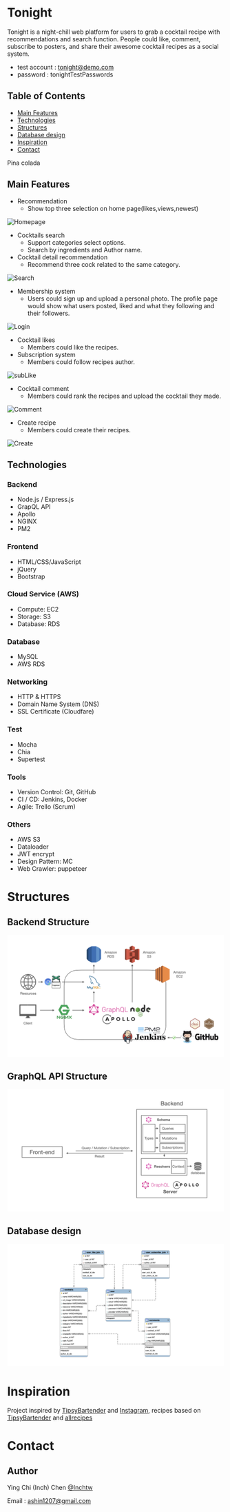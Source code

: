 # Tonight

Tonight is a night-chill web platform for users to grab a cocktail recipe with recommendations and search function. People could like, comment, subscribe to posters, and share their awesome cocktail recipes as a social system.

* test account : tonight@demo.com
* password : tonightTestPasswords


## Table of Contents
* [Main Features](#main-features)
* [Technologies](#Technologies)
* [Structures](#Structures)
* [Database design](#database-design)
* [Inspiration](#Inspiration)
* [Contact](#Contact)


Pina colada


## Main Features

* Recommendation
    * Show top three selection on home page(likes,views,newest)

![Homepage](https://reurl.cc/A81QoQ)


* Cocktails search
    * Support categories select options.
    * Search by ingredients and Author name.
* Cocktail detail recommendation
    * Recommend three cock related to the same category.  
    

![Search](https://reurl.cc/5qg6Yn)


* Membership system
    * Users could sign up and upload a personal photo. The profile page would show what users posted, liked and what they following and their followers. 

![Login](https://reurl.cc/7o2g5N)

* Cocktail likes
    * Members could like the recipes.
* Subscription system
    * Members could follow recipes author.

![subLike](https://reurl.cc/k05RD3)

* Cocktail comment 
    * Members could rank the recipes and upload the cocktail they made.

![Comment](https://reurl.cc/m9dVE7)


* Create recipe
    * Members could create their recipes.

![Create](https://reurl.cc/WL45lD) 


## Technologies

### Backend

* Node.js / Express.js
* GrapQL API
* Apollo 
* NGINX
* PM2

### Frontend

* HTML/CSS/JavaScript
* jQuery
* Bootstrap

### Cloud Service (AWS)

* Compute: EC2
* Storage: S3
* Database: RDS

### Database

* MySQL
* AWS RDS

### Networking

* HTTP & HTTPS
* Domain Name System (DNS)
* SSL Certificate (Cloudfare)

### Test

* Mocha
* Chia
* Supertest 

### Tools

* Version Control: Git, GitHub
* CI / CD: Jenkins, Docker
* Agile: Trello (Scrum)

### Others

* AWS S3
* Dataloader
* JWT encrypt
* Design Pattern: MC
* Web Crawler: puppeteer

# Structures

## Backend Structure
![Structure screenshot](./public/img/Backend.jpeg)

## GraphQL API Structure
![GraphQL API Structute](./public/img/GraphQL.jpeg)

## Database design
![Example screenshot](./public/img/Database.jpeg)








# Inspiration
Project inspired by [TipsyBartender](https://tipsybartender.com/) and [Instagram](https://www.instagram.com/), recipes based on [TipsyBartender](https://tipsybartender.com/) and [allrecipes](https://www.allrecipes.com/)

# Contact
## Author
Ying Chi (Inch) Chen [@Inchtw](https://github.com/Inchtw)

Email : ashin1207@gmail.com

